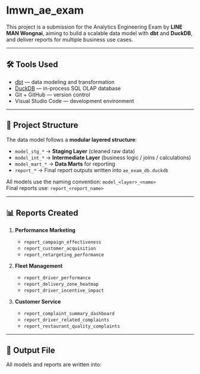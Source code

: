 # lmwn_ae_exam

This project is a submission for the Analytics Engineering Exam by **LINE MAN Wongnai**, aiming to build a scalable data model with **dbt** and **DuckDB**, and deliver reports for multiple business use cases.

---

## 🛠 Tools Used

- [dbt](https://www.getdbt.com/) — data modeling and transformation
- [DuckDB](https://duckdb.org/) — in-process SQL OLAP database
- Git + GitHub — version control
- Visual Studio Code — development environment

---

## 🧱 Project Structure

The data model follows a **modular layered structure**:

- `model_stg_*` → **Staging Layer** (cleaned raw data)
- `model_int_*` → **Intermediate Layer** (business logic / joins / calculations)
- `model_mart_*` → **Data Marts** for reporting
- `report_*` → Final report outputs written into `ae_exam_db.duckdb`

All models use the naming convention: `model_<layer>_<name>`  
Final reports use: `report_<report_name>`

---

## 📊 Reports Created

1. **Performance Marketing**
   - `report_campaign_effectiveness`
   - `report_customer_acquisition`
   - `report_retargeting_performance`

2. **Fleet Management**
   - `report_driver_performance`
   - `report_delivery_zone_heatmap`
   - `report_driver_incentive_impact`

3. **Customer Service**
   - `report_complaint_summary_dashboard`
   - `report_driver_related_complaints`
   - `report_restaurant_quality_complaints`

---

## 📁 Output File

All models and reports are written into:
